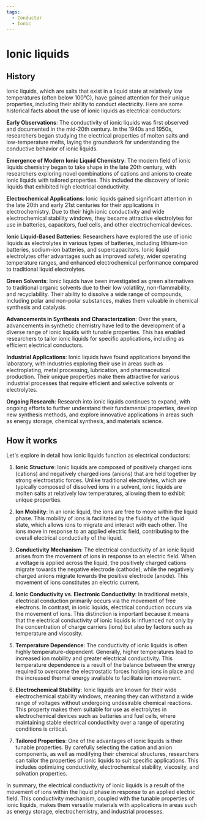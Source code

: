```yaml
---
tags:
  - Conductor
  - Ionic
---
```


<head>
    <meta name="google-adsense-account" content="ca-pub-9364684337389377">
    <meta charset="UTF-8">
    <meta name="viewport" content="width=device-width, initial-scale=1.0">
    <meta name="description" content="Welcome to ac-electricity! Here you will learn more about electricity, the different components used to make an electrical circuit as well as their features and use cases.">
    <meta name="keywords" content="alexis carbillet, carbillet, electricity, capacitors, conductors, diodes, electronic, energy source, hardware, home appliances, inductors, insulators, resistors, semi-conductors">
    <meta name="author" content="Alexis Carbillet ">
</head>

# Ionic liquids

## History

Ionic liquids, which are salts that exist in a liquid state at relatively low temperatures (often below 100°C), have gained attention for their unique properties, including their ability to conduct electricity. Here are some historical facts about the use of ionic liquids as electrical conductors:

**Early Observations**: The conductivity of ionic liquids was first observed and documented in the mid-20th century. In the 1940s and 1950s, researchers began studying the electrical properties of molten salts and low-temperature melts, laying the groundwork for understanding the conductive behavior of ionic liquids.

**Emergence of Modern Ionic Liquid Chemistry**: The modern field of ionic liquids chemistry began to take shape in the late 20th century, with researchers exploring novel combinations of cations and anions to create ionic liquids with tailored properties. This included the discovery of ionic liquids that exhibited high electrical conductivity.

**Electrochemical Applications**: Ionic liquids gained significant attention in the late 20th and early 21st centuries for their applications in electrochemistry. Due to their high ionic conductivity and wide electrochemical stability windows, they became attractive electrolytes for use in batteries, capacitors, fuel cells, and other electrochemical devices.

**Ionic Liquid-Based Batteries**: Researchers have explored the use of ionic liquids as electrolytes in various types of batteries, including lithium-ion batteries, sodium-ion batteries, and supercapacitors. Ionic liquid electrolytes offer advantages such as improved safety, wider operating temperature ranges, and enhanced electrochemical performance compared to traditional liquid electrolytes.

**Green Solvents**: Ionic liquids have been investigated as green alternatives to traditional organic solvents due to their low volatility, non-flammability, and recyclability. Their ability to dissolve a wide range of compounds, including polar and non-polar substances, makes them valuable in chemical synthesis and catalysis.

**Advancements in Synthesis and Characterization**: Over the years, advancements in synthetic chemistry have led to the development of a diverse range of ionic liquids with tunable properties. This has enabled researchers to tailor ionic liquids for specific applications, including as efficient electrical conductors.

**Industrial Applications**: Ionic liquids have found applications beyond the laboratory, with industries exploring their use in areas such as electroplating, metal processing, lubrication, and pharmaceutical production. Their unique properties make them attractive for various industrial processes that require efficient and selective solvents or electrolytes.

**Ongoing Research**: Research into ionic liquids continues to expand, with ongoing efforts to further understand their fundamental properties, develop new synthesis methods, and explore innovative applications in areas such as energy storage, chemical synthesis, and materials science.

## How it works

Let's explore in detail how ionic liquids function as electrical conductors:

1. **Ionic Structure**: Ionic liquids are composed of positively charged ions (cations) and negatively charged ions (anions) that are held together by strong electrostatic forces. Unlike traditional electrolytes, which are typically composed of dissolved ions in a solvent, ionic liquids are molten salts at relatively low temperatures, allowing them to exhibit unique properties.

2. **Ion Mobility**: In an ionic liquid, the ions are free to move within the liquid phase. This mobility of ions is facilitated by the fluidity of the liquid state, which allows ions to migrate and interact with each other. The ions move in response to an applied electric field, contributing to the overall electrical conductivity of the liquid.

3. **Conductivity Mechanism**: The electrical conductivity of an ionic liquid arises from the movement of ions in response to an electric field. When a voltage is applied across the liquid, the positively charged cations migrate towards the negative electrode (cathode), while the negatively charged anions migrate towards the positive electrode (anode). This movement of ions constitutes an electric current.

4. **Ionic Conductivity vs. Electronic Conductivity**: In traditional metals, electrical conduction primarily occurs via the movement of free electrons. In contrast, in ionic liquids, electrical conduction occurs via the movement of ions. This distinction is important because it means that the electrical conductivity of ionic liquids is influenced not only by the concentration of charge carriers (ions) but also by factors such as temperature and viscosity.

5. **Temperature Dependence**: The conductivity of ionic liquids is often highly temperature-dependent. Generally, higher temperatures lead to increased ion mobility and greater electrical conductivity. This temperature dependence is a result of the balance between the energy required to overcome the electrostatic forces holding ions in place and the increased thermal energy available to facilitate ion movement.

6. **Electrochemical Stability**: Ionic liquids are known for their wide electrochemical stability windows, meaning they can withstand a wide range of voltages without undergoing undesirable chemical reactions. This property makes them suitable for use as electrolytes in electrochemical devices such as batteries and fuel cells, where maintaining stable electrical conductivity over a range of operating conditions is critical.

7. **Tailored Properties**: One of the advantages of ionic liquids is their tunable properties. By carefully selecting the cation and anion components, as well as modifying their chemical structures, researchers can tailor the properties of ionic liquids to suit specific applications. This includes optimizing conductivity, electrochemical stability, viscosity, and solvation properties.

In summary, the electrical conductivity of ionic liquids is a result of the movement of ions within the liquid phase in response to an applied electric field. This conductivity mechanism, coupled with the tunable properties of ionic liquids, makes them versatile materials with applications in areas such as energy storage, electrochemistry, and industrial processes.